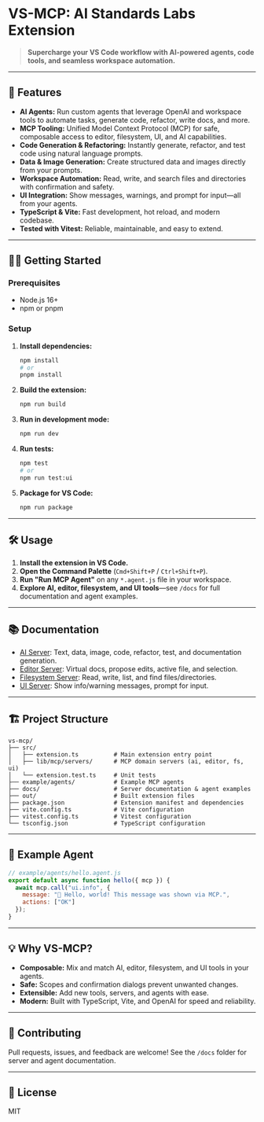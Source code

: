 # VS-MCP: AI Standards Labs Extension

> **Supercharge your VS Code workflow with AI-powered agents, code tools, and seamless workspace automation.**

---

## 🚀 Features

- **AI Agents:** Run custom agents that leverage OpenAI and workspace tools to automate tasks, generate code, refactor, write docs, and more.
- **MCP Tooling:** Unified Model Context Protocol (MCP) for safe, composable access to editor, filesystem, UI, and AI capabilities.
- **Code Generation & Refactoring:** Instantly generate, refactor, and test code using natural language prompts.
- **Data & Image Generation:** Create structured data and images directly from your prompts.
- **Workspace Automation:** Read, write, and search files and directories with confirmation and safety.
- **UI Integration:** Show messages, warnings, and prompt for input—all from your agents.
- **TypeScript & Vite:** Fast development, hot reload, and modern codebase.
- **Tested with Vitest:** Reliable, maintainable, and easy to extend.

---

## 🧑‍💻 Getting Started

### Prerequisites
- Node.js 16+
- npm or pnpm

### Setup
1. **Install dependencies:**
   ```bash
   npm install
   # or
   pnpm install
   ```
2. **Build the extension:**
   ```bash
   npm run build
   ```
3. **Run in development mode:**
   ```bash
   npm run dev
   ```
4. **Run tests:**
   ```bash
   npm test
   # or
   npm run test:ui
   ```
5. **Package for VS Code:**
   ```bash
   npm run package
   ```

---

## 🛠️ Usage

1. **Install the extension in VS Code.**
2. **Open the Command Palette** (`Cmd+Shift+P` / `Ctrl+Shift+P`).
3. **Run "Run MCP Agent"** on any `*.agent.js` file in your workspace.
4. **Explore AI, editor, filesystem, and UI tools**—see `/docs` for full documentation and agent examples.

---

## 📚 Documentation

- [AI Server](./docs/ai.md): Text, data, image, code, refactor, test, and documentation generation.
- [Editor Server](./docs/editor-server.md): Virtual docs, propose edits, active file, and selection.
- [Filesystem Server](./docs/fs-server.md): Read, write, list, and find files/directories.
- [UI Server](./docs/ui-server.md): Show info/warning messages, prompt for input.

---

## 🏗️ Project Structure

```
vs-mcp/
├── src/
│   ├── extension.ts          # Main extension entry point
│   ├── lib/mcp/servers/      # MCP domain servers (ai, editor, fs, ui)
│   └── extension.test.ts     # Unit tests
├── example/agents/           # Example MCP agents
├── docs/                     # Server documentation & agent examples
├── out/                      # Built extension files
├── package.json              # Extension manifest and dependencies
├── vite.config.ts            # Vite configuration
├── vitest.config.ts          # Vitest configuration
└── tsconfig.json             # TypeScript configuration
```

---

## 🤖 Example Agent

```js
// example/agents/hello.agent.js
export default async function hello({ mcp }) {
  await mcp.call("ui.info", {
    message: "👋 Hello, world! This message was shown via MCP.",
    actions: ["OK"]
  });
}
```

---

## 💡 Why VS-MCP?

- **Composable:** Mix and match AI, editor, filesystem, and UI tools in your agents.
- **Safe:** Scopes and confirmation dialogs prevent unwanted changes.
- **Extensible:** Add new tools, servers, and agents with ease.
- **Modern:** Built with TypeScript, Vite, and OpenAI for speed and reliability.

---

## 📝 Contributing

Pull requests, issues, and feedback are welcome! See the `/docs` folder for server and agent documentation.

---

## 📄 License

MIT
